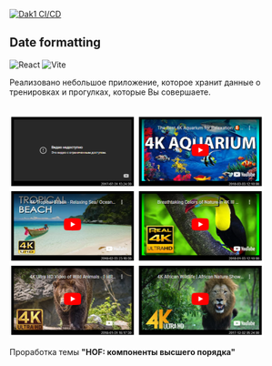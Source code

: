 [![Dak1 CI/CD](https://github.com/Go5710264/date-formatting/actions/workflows/deploument.yml/badge.svg)](https://github.com/Go5710264/date-formatting/actions/workflows/deploument.yml)

## Date formatting

![React](https://img.shields.io/badge/react-%2320232a.svg?style=for-the-badge&logo=react&logoColor=%2361DAFB) ![Vite](https://img.shields.io/badge/vite-%23646CFF.svg?style=for-the-badge&logo=vite&logoColor=white)

Реализовано небольшое приложение, которое хранит данные о тренировках и прогулках, которые Вы совершаете.

<br>

<img src="./demo.png" width="447" height="392" alt="Demo">

<br>

Проработка темы **"HOF: компоненты высшего порядка"** 